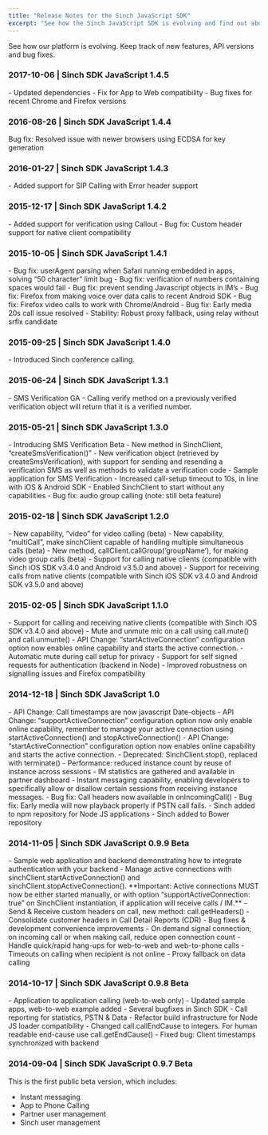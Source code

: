 ```yaml
---
title: "Release Notes for the Sinch JavaScript SDK"
excerpt: "See how the Sinch JavaScript SDK is evolving and find out about new features and bug fixes."
---
```


See how our platform is evolving. Keep track of new features, API versions and bug fixes.

<h3>2017-10-06 | Sinch SDK JavaScript 1.4.5 </h3>
-   Updated dependencies
-   Fix for App to Web compatibility
-   Bug fixes for recent Chrome and Firefox versions

<h3>2016-08-26 | Sinch SDK JavaScript 1.4.4 </h3>
Bug fix: Resolved issue with newer browsers using ECDSA for key generation

<h3>2016-01-27 | Sinch SDK JavaScript 1.4.3</h3>
-   Added support for SIP Calling with Error header support

<h3>2015-12-17 | Sinch SDK JavaScript 1.4.2</h3>
-   Added support for verification using Callout
-   Bug fix: Custom header support for native client compatibility

<h3>2015-10-05 | Sinch SDK JavaScript 1.4.1</h3>
-   Bug fix: userAgent parsing when Safari running embedded in apps, solving “50 character” limit bug
-   Bug fix: verification of numbers containing spaces would fail
-   Bug fix: prevent sending Javascript objects in IM’s
-   Bug fix: Firefox from making voice over data calls to recent Android SDK
-   Bug fix: Firefox video calls to work with Chrome/Android
-   Bug fix: Early media 20s call issue resolved
-   Stability: Robust proxy fallback, using relay without srflx candidate

<h3>2015-09-25 | Sinch SDK JavaScript 1.4.0</h3>
-   Introduced Sinch conference calling.

<h3>2015-06-24 | Sinch SDK JavaScript 1.3.1</h3>
-   SMS Verification GA
-   Calling verify method on a previously verified verification object will return that it is a verified number.

<h3>2015-05-21 | Sinch SDK JavaScript 1.3.0</h3>
-   Introducing SMS Verification Beta
    -   New method in SinchClient, “createSmsVerification()”
    -   New verification object (retrieved by createSmsVerification), with support for sending and resending a verification SMS as well as methods to validate a verification code
    -   Sample application for SMS Verification
-   Increased call-setup timeout to 10s, in line with iOS & Android SDK
-   Enabled SinchClient to start without any capabilities
-   Bug fix: audio group calling (note: still beta feature)

<h3>2015-02-18 | Sinch SDK JavaScript 1.2.0</h3>
-   New capability, “video” for video calling (beta)
-   New capability, “multiCall”, make sinchClient capable of handling multiple simultaneous calls (beta)
-   New method, callClient.callGroup(‘groupName’), for making video group calls (beta)
-   Support for calling native clients (compatible with Sinch iOS SDK v3.4.0 and Android v3.5.0 and above)
-   Support for receiving calls from native clients (compatible with Sinch iOS SDK v3.4.0 and Android SDK v3.5.0 and above)

<h3>2015-02-05 | Sinch SDK JavaScript 1.1.0</h3>
-   Support for calling and receiving native clients (compatible with Sinch iOS SDK v3.4.0 and above)
-   Mute and unmute mic on a call using call.mute() and call.unmunte()
-   API Change: “startActiveConnection” configuration option now enables online capability and starts the active connection.
-   Automatic mute during call setup for privacy
-   Support for self signed requests for authentication (backend in Node)
-   Improved robustness on signalling issues and Firefox compatibility

<h3>2014-12-18 | Sinch SDK JavaScript 1.0</h3>
-   API Change: Call timestamps are now javascript Date-objects
-   API Change: “supportActiveConnection” configuration option now only enable online capability, remember to manage your active connection using startActiveConnection() and stopActiveConnection()
- API Change: “startActiveConnection” configuration option now enables online capability and starts the active connection.
- Deprecated: SinchClient.stop(), replaced with terminate()
- Performance: reduced instance count by reuse of instance across sessions
- IM statistics are gathered and available in partner dashboard
- Instant messaging capability, enabling developers to specifically allow or disallow certain sessions from receiving instance messages.
- Bug fix: Call headers now available in onIncomingCall()
- Bug fix: Early media will now playback properly if PSTN call fails.
- Sinch added to npm repository for Node JS applications
- Sinch added to Bower repository

<h3>2014-11-05 | Sinch SDK JavaScript 0.9.9 Beta</h3>
-   Sample web application and backend demonstrating how to integrate authentication with your backend
-   Manage active connections with sinchClient.startActiveConnection() and sinchClient.stopActiveConnection(). **Important: Active connections MUST now be either started manually, or with option “supportActiveConnection: true” on SinchClient instantiation, if application will receive calls / IM.**
-   Send & Receive custom headers on call, new method: call.getHeaders()
-   Consolidate customer headers in Call Detail Reports (CDR)
-   Bug fixes & development convenience improvements
    -   On demand signal connection; on incoming call or when making call, reduce open connection count
    -   Handle quick/rapid hang-ups for web-to-web and web-to-phone calls
    -   Timeouts on calling when recipient is not online
    -   Proxy fallback on data calling

<h3>2014-10-17 | Sinch SDK JavaScript 0.9.8 Beta</h3>
-   Application to application calling (web-to-web only)
-   Updated sample apps, web-to-web example added
-   Several bugfixes in Sinch SDK
-   Call reporting for statistics, PSTN & Data
-   Refactor build infrastructure for Node JS loader compatibility
-   Changed call.callEndCause to integers. For human readable end-cause use call.getEndCause()
-   Fixed bug: Client timestamps synchronized with backend

<h3>2014-09-04 | Sinch SDK JavaScript 0.9.7 Beta</h3>
This is the first public beta version, which includes:

-   Instant messaging
-   App to Phone Calling
-   Partner user management
-   Sinch user management
